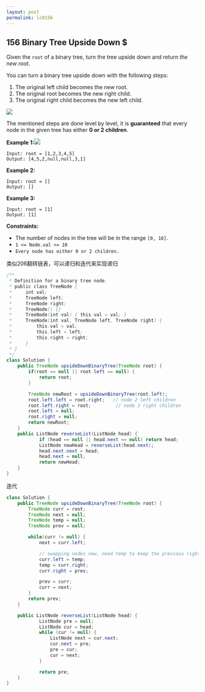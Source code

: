 ```yaml
---
layout: post
permalink: lc0156 
---
```


## 156 Binary Tree Upside Down $

Given the `root` of a binary tree, turn the tree upside down and return _the new root_.

You can turn a binary tree upside down with the following steps:

1. The original left child becomes the new root.
2. The original root becomes the new right child.
3. The original right child becomes the new left child.

![](https://assets.leetcode.com/uploads/2020/08/29/main.jpg)

The mentioned steps are done level by level, it is **guaranteed** that every node in the given tree has either **0 or 2 children**.

**Example 1:**![](https://assets.leetcode.com/uploads/2020/08/29/updown.jpg)

```text
Input: root = [1,2,3,4,5]
Output: [4,5,2,null,null,3,1]
```

**Example 2:**

```text
Input: root = []
Output: []
```

**Example 3:**

```text
Input: root = [1]
Output: [1]
```

**Constraints:**

* The number of nodes in the tree will be in the range `[0, 10]`.
* `1 <= Node.val <= 10`
* `Every node has either 0 or 2 children.`

类似206翻转链表，可以递归和迭代来实现递归

```java
/**
 * Definition for a binary tree node.
 * public class TreeNode {
 *     int val;
 *     TreeNode left;
 *     TreeNode right;
 *     TreeNode() {}
 *     TreeNode(int val) { this.val = val; }
 *     TreeNode(int val, TreeNode left, TreeNode right) {
 *         this.val = val;
 *         this.left = left;
 *         this.right = right;
 *     }
 * }
 */
class Solution {
    public TreeNode upsideDownBinaryTree(TreeNode root) {
        if(root == null || root.left == null) {
            return root;
        }

        TreeNode newRoot = upsideDownBinaryTree(root.left);
        root.left.left = root.right;   // node 2 left children
        root.left.right = root;         // node 2 right children
        root.left = null;
        root.right = null;
        return newRoot;
    }
    public ListNode reverseList(ListNode head) {
            if (head == null || head.next == null) return head;
            ListNode newHead = reverseList(head.next);
            head.next.next = head;
            head.next = null;
            return newHead;
    }
}
```

迭代

```java
class Solution {
    public TreeNode upsideDownBinaryTree(TreeNode root) {
        TreeNode curr = root;
        TreeNode next = null;
        TreeNode temp = null;
        TreeNode prev = null;

        while(curr != null) {
            next = curr.left;

            // swapping nodes now, need temp to keep the previous right child
            curr.left = temp;
            temp = curr.right;
            curr.right = prev;

            prev = curr;
            curr = next;
        }
        return prev;
    }  

    public ListNode reverseList(ListNode head) {
            ListNode pre = null;
            ListNode cur = head;
            while (cur != null) {
                ListNode next = cur.next;
                cur.next = pre;
                pre = cur;
                cur = next;
            }

            return pre;
    }
}
```
